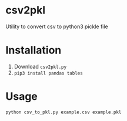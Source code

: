 # csv2pkl
Utility to convert csv to python3 pickle file


# Installation

1. Download `csv2pkl.py`
2. `pip3 install pandas tables`


# Usage

`python csv_to_pkl.py example.csv example.pkl`
